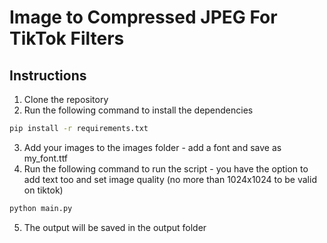 # Image to Compressed JPEG For TikTok Filters

## Instructions
1. Clone the repository
2. Run the following command to install the dependencies
```bash
pip install -r requirements.txt
```
3. Add your images to the images folder - add a font and save as my_font.ttf
4. Run the following command to run the script - you have the option to add text too and set image quality (no more than 1024x1024 to be valid on tiktok)
```bash
python main.py
```
5. The output will be saved in the output folder